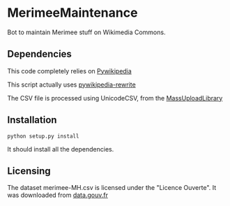 MerimeeMaintenance
==================

Bot to maintain Merimee stuff on Wikimedia Commons.

Dependencies
------------

This code completely relies on
[Pywikipedia](http://www.mediawiki.org/wiki/Manual:Pywikipediabot)

This script actually uses
[pywikipedia-rewrite](http://pywikipedia.org/nightly/)

The CSV file is processed using UnicodeCSV, from the
[MassUploadLibrary](https://github.com/JeanFred/MassUploadLibrary)

Installation
------------
`python setup.py install`

It should install all the dependencies.


Licensing
---------
The dataset merimee-MH.csv is licensed under the "Licence Ouverte".
It was downloaded from
[data.gouv.fr](http://www.data.gouv.fr/DataSet/30382152)